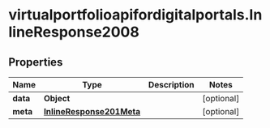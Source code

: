 # virtualportfolioapifordigitalportals.InlineResponse2008

## Properties

Name | Type | Description | Notes
------------ | ------------- | ------------- | -------------
**data** | **Object** |  | [optional] 
**meta** | [**InlineResponse201Meta**](InlineResponse201Meta.md) |  | [optional] 


